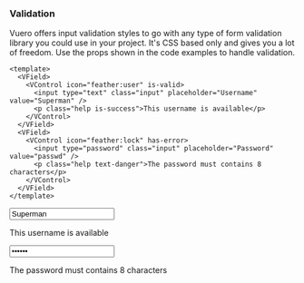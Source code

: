 ### Validation

Vuero offers input validation styles to go with any type of
form validation library you could use in your project.
It's CSS based only and gives you a lot of freedom.
Use the props shown in the code examples to handle validation.

<!--code-->

```vue
<template>
  <VField>
    <VControl icon="feather:user" is-valid>
      <input type="text" class="input" placeholder="Username" value="Superman" />
      <p class="help is-success">This username is available</p>
    </VControl>
  </VField>
  <VField>
    <VControl icon="feather:lock" has-error>
      <input type="password" class="input" placeholder="Password" value="passwd" />
      <p class="help text-danger">The password must contains 8 characters</p>
    </VControl>
  </VField>
</template>
```

<!--/code-->

<!--example-->

<VField>
  <VControl icon="feather:user" is-valid>
    <input
      type="text"
      class="input"
      placeholder="Username"
      value="Superman"
    />
    <p class="help text-success">This username is available</p>
  </VControl>
</VField>
<VField>
  <VControl icon="feather:lock" has-error>
    <input
      type="password"
      class="input"
      placeholder="Password"
      value="passwd"
    />
    <p class="help text-danger">The password must contains 8 characters</p>
  </VControl>
</VField>

<!--/example-->
